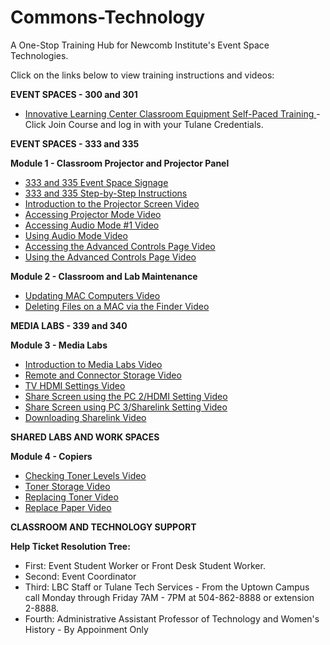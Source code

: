 # Commons-Technology

A One-Stop Training Hub for Newcomb Institute's Event Space Technologies. 

Click on the links below to view training instructions and videos:

**EVENT SPACES - 300 and 301**

- [Innovative Learning Center Classroom Equipment Self-Paced Training ](https://tulane.instructure.com/courses/2225638)- Click Join Course and log in with your Tulane Credentials. 

**EVENT SPACES - 333 and 335**

**Module 1 - Classroom Projector and Projector Panel**
- [333 and 335 Event Space Signage](https://docs.google.com/document/d/1HoEIu6fnYm9aAHmcwTcCOWhuUgXkEjGbUPo49o4XQ8M/edit?usp=sharing) 
- [333 and 335 Step-by-Step Instructions](https://tulane.box.com/s/gcquuyrfnypczu2e6hcqcwdhl467wndl)
- [Introduction to the Projector Screen Video](https://www.youtube.com/watch?v=HOtf2nPXvBw&list=PLpoK7n7xoqkH4Gw8xG-fIdtiGhOElgnjA&index=3)
- [Accessing Projector Mode Video](https://www.youtube.com/watch?v=vW_GwrrqAyk&list=PLpoK7n7xoqkH4Gw8xG-fIdtiGhOElgnjA&index=4)
- [Accessing Audio Mode #1 Video](https://www.youtube.com/watch?v=a6VWVLS9QUo&list=PLpoK7n7xoqkH4Gw8xG-fIdtiGhOElgnjA&index=5)
- [Using Audio Mode Video](https://www.youtube.com/watch?v=LS2wUYU9pv8&list=PLpoK7n7xoqkH4Gw8xG-fIdtiGhOElgnjA&index=6)
- [Accessing the Advanced Controls Page Video](https://www.youtube.com/watch?v=_RZT4DUAsaE&list=PLpoK7n7xoqkH4Gw8xG-fIdtiGhOElgnjA&index=8)
- [Using the Advanced Controls Page Video](https://www.youtube.com/watch?v=EmZxDav8rqA&list=PLpoK7n7xoqkH4Gw8xG-fIdtiGhOElgnjA&index=9)

**Module 2 - Classroom and Lab Maintenance**
- [Updating MAC Computers Video](https://www.youtube.com/watch?v=-oGst8Eltss&list=PLpoK7n7xoqkH4Gw8xG-fIdtiGhOElgnjA&index=12)
- [Deleting Files on a MAC via the Finder Video](https://www.youtube.com/watch?v=Hl6SibD85wg&list=PLpoK7n7xoqkH4Gw8xG-fIdtiGhOElgnjA&index=13)

**MEDIA LABS - 339 and 340**

**Module 3 - Media Labs**
- [Introduction to Media Labs Video](https://www.youtube.com/watch?v=aTGHNNYQXSU&list=PLpoK7n7xoqkH4Gw8xG-fIdtiGhOElgnjA&index=14)
- [Remote and Connector Storage Video](https://www.youtube.com/watch?v=mGd6leRxzYE&list=PLpoK7n7xoqkH4Gw8xG-fIdtiGhOElgnjA&index=15)
- [TV HDMI Settings Video](https://www.youtube.com/watch?v=iC1Oe_Sbg7Q&list=PLpoK7n7xoqkH4Gw8xG-fIdtiGhOElgnjA&index=16)
- [Share Screen using the PC 2/HDMI Setting Video](https://www.youtube.com/watch?v=_oS3o1c8UpU&list=PLpoK7n7xoqkH4Gw8xG-fIdtiGhOElgnjA&index=17)
- [Share Screen using PC 3/Sharelink Setting Video](https://www.youtube.com/watch?v=nrTtdw3f3mc&list=PLpoK7n7xoqkH4Gw8xG-fIdtiGhOElgnjA&index=18)
- [Downloading Sharelink Video](https://www.youtube.com/watch?v=SEfw0ts3gWk&list=PLpoK7n7xoqkH4Gw8xG-fIdtiGhOElgnjA&index=19)

**SHARED LABS AND WORK SPACES**

**Module 4 - Copiers**
- [Checking Toner Levels Video](https://www.youtube.com/watch?v=yvNYvVEDSXg&list=PLpoK7n7xoqkH4Gw8xG-fIdtiGhOElgnjA&index=20)
- [Toner Storage Video](https://www.youtube.com/watch?v=DvZzBDAx_H8&list=PLpoK7n7xoqkH4Gw8xG-fIdtiGhOElgnjA&index=21)
- [Replacing Toner Video](https://www.youtube.com/watch?v=fyzKYoIR5Wc&list=PLpoK7n7xoqkH4Gw8xG-fIdtiGhOElgnjA&index=22)
- [Replace Paper Video](https://www.youtube.com/watch?v=7AAVVajvvrI&list=PLpoK7n7xoqkH4Gw8xG-fIdtiGhOElgnjA&index=23)

**CLASSROOM AND TECHNOLOGY SUPPORT**

**Help Ticket Resolution Tree:**
- First: Event Student Worker or Front Desk Student Worker. 
- Second: Event Coordinator  
- Third: LBC Staff or Tulane Tech Services - From the Uptown Campus call Monday through Friday 7AM - 7PM at 504-862-8888 or extension 2-8888. 
- Fourth: Administrative Assistant Professor of Technology and Women's History - By Appoinment Only
